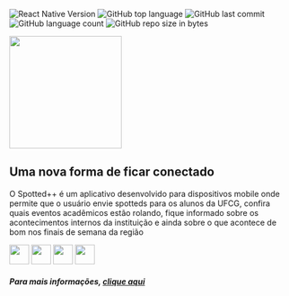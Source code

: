 ![React Native Version](https://img.shields.io/badge/react%20native-0.56.1-green.svg)
![GitHub top language](https://img.shields.io/github/languages/top/osuniversitarios/spotted.svg)
![GitHub last commit](https://img.shields.io/github/last-commit/osuniversitarios/spotted.svg)
![GitHub language count](https://img.shields.io/github/languages/count/osuniversitarios/spotted.svg)
![GitHub repo size in bytes](https://img.shields.io/github/repo-size/osuniversitarios/spotted.svg)

<img src="https://raw.githubusercontent.com/osuniversitarios/spotted/master/assets/images/logo.png" width="200px" />
<h2> Uma nova forma de ficar conectado </h2>
<p>
  O Spotted++ é um aplicativo desenvolvido para dispositivos mobile onde permite que o usuário envie spotteds para os alunos da UFCG, confira quais eventos acadêmicos estão rolando, fique informado sobre os acontecimentos internos da instituição e ainda sobre o que acontece de bom nos finais de semana da região
</p>
<div>
  <img src="https://raw.githubusercontent.com/osuniversitarios/spotted/master/assets/images/spotted.png" width="35px" />
  <img src="https://raw.githubusercontent.com/osuniversitarios/spotted/master/assets/images/eventos.png" width="35px" />
  <img src="https://raw.githubusercontent.com/osuniversitarios/spotted/master/assets/images/avisos.png" width="35px" />
  <img src="https://raw.githubusercontent.com/osuniversitarios/spotted/master/assets/images/entretenimento.png" width="35px" />
</div>

<h5>
  Para mais informações, <a href="http://osuniversitarios.github.io/spotted-page">clique aqui</a>
</h5>
